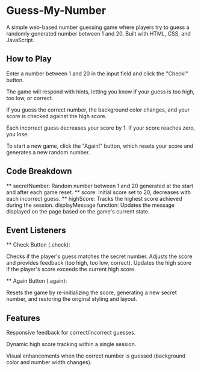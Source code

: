 # Guess-My-Number

A simple web-based number guessing game where players try to guess a randomly generated number between 1 and 20. Built with HTML, CSS, and JavaScript.

## How to Play
Enter a number between 1 and 20 in the input field and click the "Check!" button.

The game will respond with hints, letting you know if your guess is too high, too low, or correct.

If you guess the correct number, the background color changes, and your score is checked against the high score.

Each incorrect guess decreases your score by 1. If your score reaches zero, you lose.

To start a new game, click the "Again!" button, which resets your score and generates a new random number.

## Code Breakdown

** secretNumber: Random number between 1 and 20 generated at the start and after each game reset.
** score: Initial score set to 20, decreases with each incorrect guess.
** highScore: Tracks the highest score achieved during the session.
displayMessage function: Updates the message displayed on the page based on the game's current state.

## Event Listeners

** Check Button (.check):

Checks if the player's guess matches the secret number.
Adjusts the score and provides feedback (too high, too low, correct).
Updates the high score if the player's score exceeds the current high score.

** Again Button (.again):

Resets the game by re-initializing the score, generating a new secret number, and restoring the original styling and layout.

## Features

Responsive feedback for correct/incorrect guesses. 

Dynamic high score tracking within a single session.

Visual enhancements when the correct number is guessed (background color and number width changes).
 
